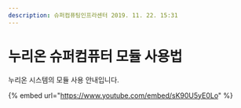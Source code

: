 ```yaml
---
description: 슈퍼컴퓨팅인프라센터 2019. 11. 22. 15:31
---
```


# 누리온 슈퍼컴퓨터 모듈 사용법

누리온 시스템의 모듈 사용 안내입니다.

{% embed url="https://www.youtube.com/embed/sK90U5yE0Lo" %}
